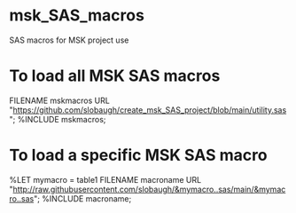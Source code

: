 # msk_SAS_macros
SAS macros for MSK project use

# To load all MSK SAS macros
FILENAME mskmacros URL "https://github.com/slobaugh/create_msk_SAS_project/blob/main/utility.sas";
%INCLUDE mskmacros;

# To load a specific MSK SAS macro
%LET mymacro = table1
FILENAME macroname URL "http://raw.githubusercontent.com/slobaugh/&mymacro..sas/main/&mymacro..sas";
%INCLUDE macroname;
